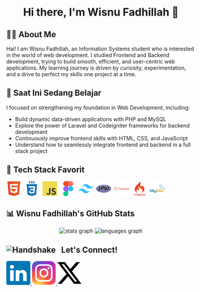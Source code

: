 <h1 align="center">Hi there, I'm Wisnu Fadhillah 👋</h1>

## 👨‍💻 About Me
Hai! I am Wisnu Fadhillah, an Information Systems student who is interested in the world of web development. I studied Frontend and Backend development, trying to build smooth, efficient, and user-centric web applications. My learning journey is driven by curiosity, experimentation, and a drive to perfect my skills one project at a time.

## 🌱 Saat Ini Sedang Belajar
I focused on strengthening my foundation in Web Development, including:

- Build dynamic data-driven applications with PHP and MySQL
- Explore the power of Laravel and Codeigniter frameworks for backend development
- Continuously improve frontend skills with HTML, CSS, and JavaScript
- Understand how to seamlessly integrate frontend and backend in a full stack project

## 🚀 Tech Stack Favorit

<div>
  <img src="https://github.com/devicons/devicon/blob/master/icons/html5/html5-original.svg" title="HTML5" alt="HTML" width="40" height="40"/>&nbsp;
  <img src="https://github.com/devicons/devicon/blob/master/icons/css3/css3-plain-wordmark.svg"  title="CSS3" alt="CSS" width="40" height="40"/>&nbsp;
  <img src="https://github.com/devicons/devicon/blob/master/icons/javascript/javascript-original.svg" title="JavaScript" alt="JavaScript" width="40" height="40"/>&nbsp;
  <img src="https://github.com/devicons/devicon/blob/master/icons/figma/figma-original.svg" title="Figma" alt="Figma" width="40" height="40"/>&nbsp;
  <img src="https://github.com/devicons/devicon/blob/master/icons/tailwindcss/tailwindcss-original.svg" title="TailwindCSS" alt="TailwindCSS" width="40" height="40"/>&nbsp;
  <img src="https://github.com/devicons/devicon/blob/master/icons/php/php-original.svg" title="PHP" alt="PHP" width="40" height="40"/>&nbsp;
  <img src="https://github.com/devicons/devicon/blob/master/icons/laravel/laravel-original-wordmark.svg" title="Laravel"  alt="Laravel" width="40" height="40"/>&nbsp;
  <img src="https://github.com/devicons/devicon/blob/master/icons/codeigniter/codeigniter-plain-wordmark.svg" title="Codeigniter" alt="Codeigniter" width="40" height="40"/>&nbsp;
  <img src="https://github.com/devicons/devicon/blob/master/icons/mysql/mysql-original-wordmark.svg" title="MySQL" alt="MySQL" width="40" height="40"/>&nbsp;
</div>

## 📊 Wisnu Fadhillah's GitHub Stats
<div align="center">
  <img src="https://github-readme-stats.vercel.app/api?username=wisnufadhillah&hide_title=false&hide_rank=false&show_icons=true&include_all_commits=true&count_private=true&disable_animations=false&theme=dracula&locale=en&hide_border=false&order=1" height="150" alt="stats graph"  />
  <img src="https://github-readme-stats.vercel.app/api/top-langs?username=wisnufadhillah&locale=en&hide_title=false&layout=compact&card_width=320&langs_count=5&theme=dracula&hide_border=false" height="150" alt="languages graph"  />
</div>

## <img src="https://user-images.githubusercontent.com/74038190/216120981-b9507c36-0e04-4469-8e27-c99271b45ba5.png" alt="Handshake" width="20" /> &nbsp; Let's Connect!
<div>
  <a href="https://www.linkedin.com/in/wisnu-fadhillah-5872922a7/" target="_blank">
  <img src="https://raw.githubusercontent.com/CLorant/readme-social-icons/main/large/filled/linkedin.svg">
  </a>
  <a href="https://www.instagram.com/wisnuf03/" target="_blank">
  <img src="https://raw.githubusercontent.com/CLorant/readme-social-icons/main/large/filled/instagram.svg">
  </a>
  <a href="https://x.com/Wisss_07" target="_blank">
  <img src="https://raw.githubusercontent.com/CLorant/readme-social-icons/main/large/colored/twitter-x.svg">
  </a>
</div>
